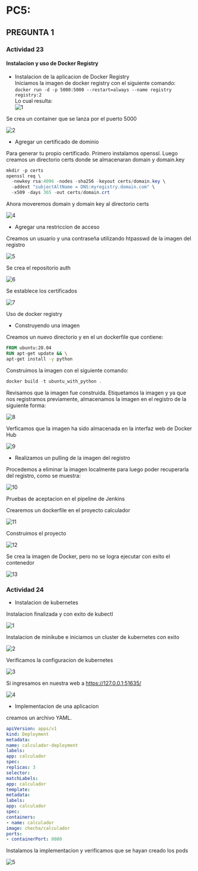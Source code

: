 # PC5:
## PREGUNTA 1
### Actividad 23
#### Instalacion y uso de Docker Registry
* Instalacion de la aplicacion de Docker Registry  
Iniciamos la imagen de docker registry con el siguiente comando:  
 `docker run -d -p 5000:5000 --restart=always --name registry registry:2`    
 Lo cual resulta:  
![1](images_23/1.jpg)  

Se crea un container que se lanza por el puerto 5000  

![2](images_23/2.jpg)

* Agregar un certificado de dominio  

Para generar tu propio certificado. Primero instalamos openssl. Luego creamos un directorio certs donde se almacenaran domain y domain.key  

```powershell
mkdir -p certs
openssl req \
  -newkey rsa:4096 -nodes -sha256 -keyout certs/domain.key \  
  -addext "subjectAltName = DNS:myregistry.domain.com" \
  -x509 -days 365 -out certs/domain.crt
```  

Ahora moveremos domain y domain key al directorio certs

![4](images_23/4.jpg)

* Agregar una restriccion de acceso  

Creamos un usuario y una contraseña utilizando htpasswd de la imagen del registro

![5](images_23/5.jpg)

Se crea el repositorio auth

![6](images_23/6.jpg)

Se establece los certificados

![7](images_23/7.jpg)

Uso de docker registry

* Construyendo una imagen  

Creamos un nuevo directorio y en el un dockerfile que contiene:

 ```dockerfile
 FROM ubuntu:20.04
RUN apt-get update && \
apt-get install -y python 
 ```

 Construimos la imagen con el siguiente comando:

 ```powershell
 docker build -t ubuntu_with_python . 
 ```

 Revisamos que la imagen fue construida. Etiquetamos la imagen y ya que nos registramos previamente, almacenamos la imagen en el registro de la siguiente forma:

![8](images_23/8.jpg)

Verficamos que la imagen ha sido almacenada en la interfaz web de Docker Hub

![9](images_23/9.jpg)

* Realizamos un pulling de la imagen del registro

Procedemos a eliminar la imagen localmente para luego poder recuperarla del registro, como se muestra:

![10](images_23/10.jpg)

Pruebas de aceptacion en el pipeline de Jenkins

Crearemos un dockerfile en el proyecto calculador

![11](images_23/11.jpg)

Construimos el proyecto

![12](images_23/12.jpg)

Se crea la imagen de Docker, pero no se logra ejecutar con exito el contenedor

![13](images_23/13.jpg)

### Actividad 24

* Instalacion de kubernetes  

Instalacion finalizada y con exito de kubectl

![1](images_24/1.jpg)

Instalacion de minikube e iniciamos un cluster de kubernetes con exito

![2](images_24/2.jpg)

Verificamos la configuracion de kubernetes

![3](images_24/3.jpg)

Si ingresamos en nuestra web a https://127.0.0.1:51635/

![4](images_24/4.jpg)

* Implementacion de una aplicacion

creamos un archivo YAML.

```yaml
apiVersion: apps/v1
kind: Deployment
metadata:
name: calculador-deployment
labels:
app: calculador
spec:
replicas: 3
selector:
matchLabels:
app: calculador
template:
metadata:
labels:
app: calculador
spec:
containers:
- name: calculador
image: checha/calculador
ports:
- containerPort: 8080
```

Instalamos la implementacion y verificamos que se hayan creado los pods

![5](images_24/5.jpg)
